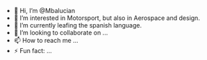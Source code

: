 - 👋 Hi, I’m @Mbalucian
- 👀 I’m interested in Motorsport, but also in Aerospace and design.
- 🌱 I’m currently leafing the spanish language.
- 💞️ I’m looking to collaborate on ...
- 📫 How to reach me ...
- ⚡ Fun fact: ...

<!---
Mbalucian/Mbalucian is a ✨ special ✨ repository because its `README.md` (this file) appears on your GitHub profile.
You can click the Preview link to take a look at your changes.
--->
